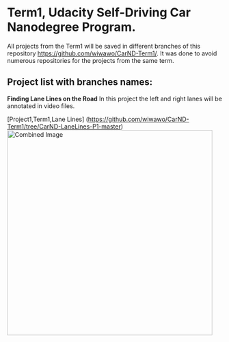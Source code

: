 # Term1, Udacity Self-Driving Car Nanodegree Program.

All projects from the Term1 will be saved in different branches of this repository https://github.com/wiwawo/CarND-Term1/. It was done to avoid numerous repositories for the projects from the same term.

## Project list with branches names:

**Finding Lane Lines on the Road** 
In this project the left and right lanes will be annotated in video files.

[Project1,Term1,Lane Lines] (https://github.com/wiwawo/CarND-Term1/tree/CarND-LaneLines-P1-master)
<img src="https://github.com/wiwawo/CarND-Term1/blob/CarND-LaneLines-P1-master/examples/laneLines_thirdPass.jpg" width="480" alt="Combined Image" />
